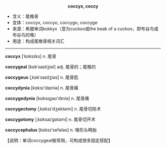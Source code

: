 **<center>coccyx, coccy</center>**

- <span class="definition">含义：尾椎骨</span>
- <span class="definition">变体：coccyx, coccyo, coccygo, coccyge</span>
- <span class="definition">来源：希腊单词kokkyx（意为cuckoo或the beak of a cuckoo，即布谷鸟或布谷鸟的嘴）</span>
- <span class="definition">用途：构成尾椎骨相关词汇</span>


---


<span class="vocabulary">**coccyx**</span> [ˈkɒksɪks] n. 尾骨

<span class="vocabulary">**coccygeal**</span> [kɒkˈsaɪdʒiəl] adj. 尾骨的；尾椎的  

<span class="vocabulary">**coccygeus**</span> [ˌkɒkˈsaɪdʒiəs] n. 尾骨肌

<span class="vocabulary">**coccydynia**</span> [kɒksɪ'daɪniə] n. 尾骨痛

<span class="vocabulary">**coccygodynia**</span> [kɒksɪgəʊ'dɪniə] n. 尾骨痛

<span class="vocabulary">**coccygectomy**</span> [ˌkɒksɪ'dʒektәmi] n. 尾骨切除术  

<span class="vocabulary">**coccygotomy**</span> [ˌkɒksaɪˈgɒtəmi] n. 尾骨切开术

<span class="vocabulary">**coccycephalus**</span> [kɒksɪ'sefәlәs] n. 喙形头畸胎

【说明：单词coccygeal极常用，可构成很多固定搭配】
